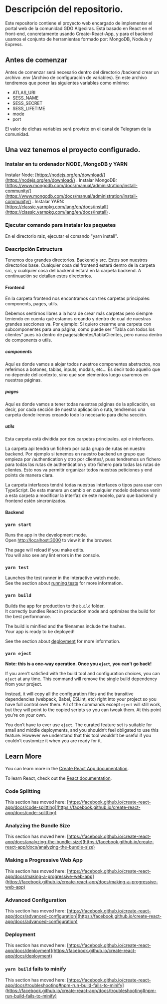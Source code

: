 # Descripción del repositorio.

Este repositorio contiene el proyecto web encargado de implementar el portal web de la comunidad GDG Algeciras. Está basado en React en el front-end, concretamente usando Create-React-App, y para el backend usamos el conjunto de herramientas formado por: MongoDB, NodeJs y Express. 

## Antes de comenzar

Antes de comenzar será necesario dentro del directorio /backend crear un archivo .env (Archivo de configuración de variables). En este archivo tendremos que poner las siguientes variables como mínimo:
- ATLAS_URI
- SESS_NAME
- SESS_SECRET
- SESS_LIFETIME
- mode
- port

El valor de dichas variables será provisto en el canal de Telegram de la comunidad.

## Una vez tenemos el proyecto configurado.

### Instalar en tu ordenador NODE, MongoDB y YARN

Instalar Node: [https://nodejs.org/en/download/](https://nodejs.org/en/download/) .
Instalar MongoDB: [https://www.mongodb.com/docs/manual/administration/install-community/](https://www.mongodb.com/docs/manual/administration/install-community/) .
Instalar YARN: [https://classic.yarnpkg.com/lang/en/docs/install](https://classic.yarnpkg.com/lang/en/docs/install) .

### Ejecutar comando para instalar los paquetes

En el directorio raiz, ejecutar el comando "yarn install".

### Descripción Estructura

Tenemos dos grandes directorios. Backend y src. Estos son nuestros directorios base. Cualquier cosa del frontend estará dentro de la carpeta src, y cualquier cosa del backend estará en la carpeta backend. 
A continuación se detallan estos directorios.

#### Frontend
En la carpeta frontend nos encontramos con tres carpetas principales: components, pages, utils. 

Debemos sentirnos libres a la hora de crear más carpetas pero siempre teniendo en cuenta qué estamos creando y dentro de cual de nuestras grandes secciones va. 
Por ejemplo: Si quiero crearme una carpeta con subcomponentes para una página, como puede ser "Tabla con todos los clientes" pues irá dentro de pages/clientes/tablaClientes, pero nunca dentro de components o utils.

##### components
Aquí es donde vamos a alojar todos nuestros componentes abstractos, nos referimos a botones, tablas, inputs, modals, etc... Es decir todo aquello que no depende del contexto, sino que son elementos luego usaremos en nuestras páginas. 

##### pages
Aquí es donde vamos a tener todas nuestras páginas de la aplicación, es decir, por cada sección de nuestra aplicación o ruta, tendremos una carpeta donde iremos creando todo lo necesario para dicha sección.

##### utils
Esta carpeta está dividida por dos carpetas principales. api e interfaces. 

La carpeta api tendrá un fichero por cada grupo de rutas en nuestro backend. Por ejemplo si tenemos en nuestro backend un grupo que empieza por /authentication y otro por clientes/, pues tendremos un fichero para todas las rutas de authentication y otro fichero para todas las rutas de clientes. Esto nos va permitir organizar todos nuestras peticiones y end points de manera clara.

La carpeta interfaces tendrá todas nuestras interfaces o tipos para usar con TypeScript. De esta manera un cambio en cualquier modelo debemos venir a esta carpeta a modificar la interfaz de este modelo, para que backend y frontend estén sincronizados.


#### Backend


### `yarn start`

Runs the app in the development mode.\
Open [http://localhost:3000](http://localhost:3000) to view it in the browser.

The page will reload if you make edits.\
You will also see any lint errors in the console.

### `yarn test`

Launches the test runner in the interactive watch mode.\
See the section about [running tests](https://facebook.github.io/create-react-app/docs/running-tests) for more information.

### `yarn build`

Builds the app for production to the `build` folder.\
It correctly bundles React in production mode and optimizes the build for the best performance.

The build is minified and the filenames include the hashes.\
Your app is ready to be deployed!

See the section about [deployment](https://facebook.github.io/create-react-app/docs/deployment) for more information.

### `yarn eject`

**Note: this is a one-way operation. Once you `eject`, you can’t go back!**

If you aren’t satisfied with the build tool and configuration choices, you can `eject` at any time. This command will remove the single build dependency from your project.

Instead, it will copy all the configuration files and the transitive dependencies (webpack, Babel, ESLint, etc) right into your project so you have full control over them. All of the commands except `eject` will still work, but they will point to the copied scripts so you can tweak them. At this point you’re on your own.

You don’t have to ever use `eject`. The curated feature set is suitable for small and middle deployments, and you shouldn’t feel obligated to use this feature. However we understand that this tool wouldn’t be useful if you couldn’t customize it when you are ready for it.

## Learn More

You can learn more in the [Create React App documentation](https://facebook.github.io/create-react-app/docs/getting-started).

To learn React, check out the [React documentation](https://reactjs.org/).

### Code Splitting

This section has moved here: [https://facebook.github.io/create-react-app/docs/code-splitting](https://facebook.github.io/create-react-app/docs/code-splitting)

### Analyzing the Bundle Size

This section has moved here: [https://facebook.github.io/create-react-app/docs/analyzing-the-bundle-size](https://facebook.github.io/create-react-app/docs/analyzing-the-bundle-size)

### Making a Progressive Web App

This section has moved here: [https://facebook.github.io/create-react-app/docs/making-a-progressive-web-app](https://facebook.github.io/create-react-app/docs/making-a-progressive-web-app)

### Advanced Configuration

This section has moved here: [https://facebook.github.io/create-react-app/docs/advanced-configuration](https://facebook.github.io/create-react-app/docs/advanced-configuration)

### Deployment

This section has moved here: [https://facebook.github.io/create-react-app/docs/deployment](https://facebook.github.io/create-react-app/docs/deployment)

### `yarn build` fails to minify

This section has moved here: [https://facebook.github.io/create-react-app/docs/troubleshooting#npm-run-build-fails-to-minify](https://facebook.github.io/create-react-app/docs/troubleshooting#npm-run-build-fails-to-minify)
